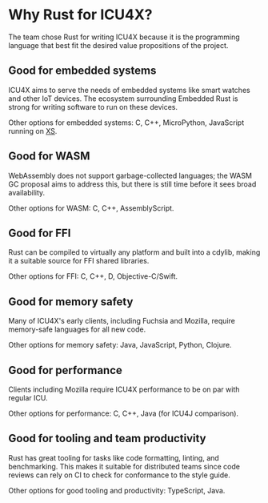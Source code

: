 # Why Rust for ICU4X?

The team chose Rust for writing ICU4X because it is the programming language that best fit the desired value propositions of the project.

## Good for embedded systems

ICU4X aims to serve the needs of embedded systems like smart watches and other IoT devices. The ecosystem surrounding Embedded Rust is strong for writing software to run on these devices.

Other options for embedded systems: C, C++, MicroPython, JavaScript running on [XS](https://blog.moddable.com/blog/secureprivate/).

## Good for WASM

WebAssembly does not support garbage-collected languages; the WASM GC proposal aims to address this, but there is still time before it sees broad availability.

Other options for WASM: C, C++, AssemblyScript.

## Good for FFI

Rust can be compiled to virtually any platform and built into a cdylib, making it a suitable source for FFI shared libraries.

Other options for FFI: C, C++, D, Objective-C/Swift.

## Good for memory safety

Many of ICU4X's early clients, including Fuchsia and Mozilla, require memory-safe languages for all new code.

Other options for memory safety: Java, JavaScript, Python, Clojure.

## Good for performance

Clients including Mozilla require ICU4X performance to be on par with regular ICU.

Other options for performance: C, C++, Java (for ICU4J comparison).

## Good for tooling and team productivity

Rust has great tooling for tasks like code formatting, linting, and benchmarking. This makes it suitable for distributed teams since code reviews can rely on CI to check for conformance to the style guide.

Other options for good tooling and productivity: TypeScript, Java.
